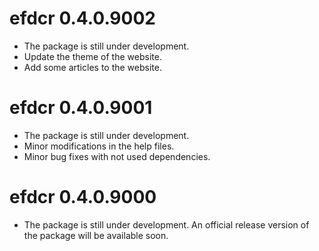 # efdcr 0.4.0.9002

* The package is still under development.
* Update the theme of the website.
* Add some articles to the website.


# efdcr 0.4.0.9001

* The package is still under development.
* Minor modifications in the help files.
* Minor bug fixes with not used dependencies.

# efdcr 0.4.0.9000

* The package is still under development. An official release version of the package will be available soon.
